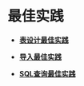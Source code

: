 # 最佳实践<a name="ZH-CN_TOPIC_0000001166812143"></a>

-   **[表设计最佳实践](表设计最佳实践.md)**  

-   **[导入最佳实践](导入最佳实践.md)**  

-   **[SQL查询最佳实践](SQL查询最佳实践.md)**  


